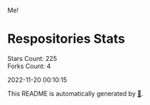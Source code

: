 Me!

# Respositories Stats
Stars Count: 225  
Forks Count: 4

2022-11-20 00:10:15  

This README is automatically generated by [🐰](https://github.com/rnitta/rnitta).
